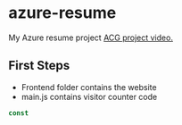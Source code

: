 # azure-resume
My Azure resume project [ACG project video.](https://www.youtube.com/watch?v=ieYrBWmkfno)

## First Steps
- Frontend folder contains the website
- main.js contains visitor counter code

```js
const
```